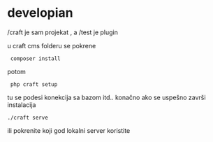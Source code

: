 # developian

/craft je sam projekat , a /test je  plugin 

u craft cms folderu se pokrene

 <code> composer install </code>
 
potom
 
 <code> php craft setup </code>
 
tu se podesi konekcija sa bazom itd..
konačno ako se uspešno završi instalacija

 <code>./craft serve </code>
 
ili pokrenite  koji god lokalni server koristite
